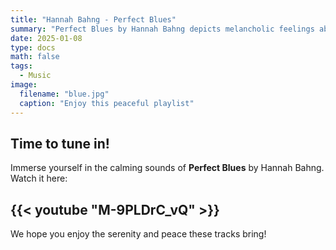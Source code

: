 ```yaml
---
title: "Hannah Bahng - Perfect Blues"
summary: "Perfect Blues by Hannah Bahng depicts melancholic feelings about a relationship full of doubts and disappointments. With a bluesy feel, this song conveys deep emotions."
date: 2025-01-08
type: docs
math: false
tags:
  - Music
image:
  filename: "blue.jpg"
  caption: "Enjoy this peaceful playlist"
---
```


## Time to tune in!

Immerse yourself in the calming sounds of **Perfect Blues** by Hannah Bahng. Watch it here:

## {{< youtube "M-9PLDrC_vQ" >}}

We hope you enjoy the serenity and peace these tracks bring!
